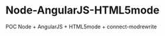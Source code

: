 Node-AngularJS-HTML5mode
========================

POC Node + AngularJS + HTML5mode + connect-modrewrite
